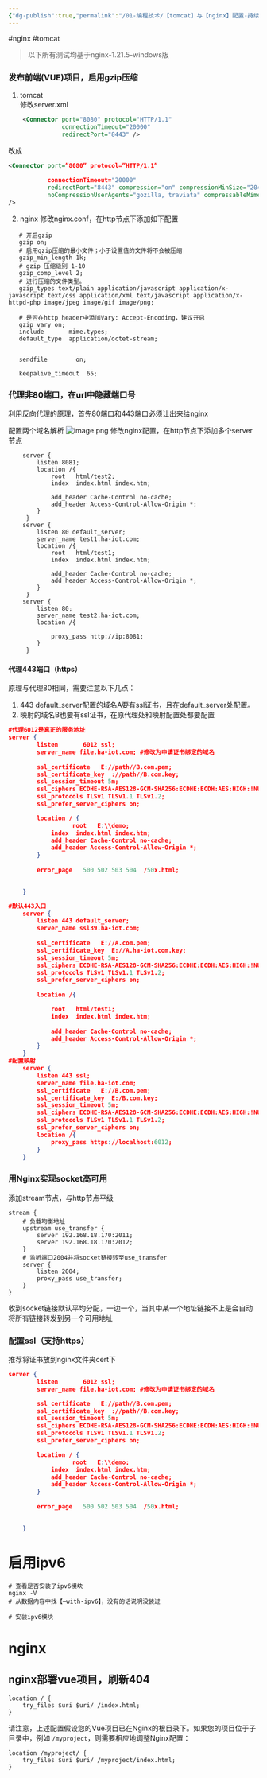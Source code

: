 ```yaml
---
{"dg-publish":true,"permalink":"/01-编程技术/【tomcat】与【nginx】配置-持续更新/","dgPassFrontmatter":true,"created":"2023-10-27T09:00:35.247+08:00","updated":"2024-01-19T08:47:54.000+08:00"}
---
```


#nginx  #tomcat

> 以下所有测试均基于nginx-1.21.5-windows版



### 发布前端(VUE)项目，启用gzip压缩

1. tomcat<br />修改server.xml

```xml
    <Connector port="8080" protocol="HTTP/1.1"
               connectionTimeout="20000"
               redirectPort="8443" />
```

改成
```xml
<Connector port=”8080” protocol=”HTTP/1.1”
           
           connectionTimeout="20000"
           redirectPort="8443" compression="on" compressionMinSize="2048"   
           noCompressionUserAgents="gozilla, traviata" compressableMimeType="text/html,text/xml,application/javascript,text/css,text/plain,text/json" useSendfile = "false"
/>
```

2. nginx
修改nginx.conf，在http节点下添加如下配置
```nginx
   # 开启gzip
   gzip on;
   # 启用gzip压缩的最小文件；小于设置值的文件将不会被压缩
   gzip_min_length 1k;
   # gzip 压缩级别 1-10 
   gzip_comp_level 2;
   # 进行压缩的文件类型。
   gzip_types text/plain application/javascript application/x-javascript text/css application/xml text/javascript application/x-httpd-php image/jpeg image/gif image/png;

   # 是否在http header中添加Vary: Accept-Encoding，建议开启
   gzip_vary on;
   include       mime.types;
   default_type  application/octet-stream;


   sendfile        on;

   keepalive_timeout  65;
```


### 代理非80端口，在url中隐藏端口号

利用反向代理的原理，首先80端口和443端口必须让出来给nginx

配置两个域名解析
![image.png](/img/user/assets/1650877254629-bfe523a2-654e-4d25-9c44-02ac44a22606.png)
修改nginx配置，在http节点下添加多个server节点
```nginx
    server {
        listen 8081;
        location /{
            root   html/test2;
            index  index.html index.htm;
                
            add_header Cache-Control no-cache;
            add_header Access-Control-Allow-Origin *;
        }
     }    
    server {
        listen 80 default_server;
        server_name test1.ha-iot.com;     
        location /{
            root   html/test1;
            index  index.html index.htm;
                
            add_header Cache-Control no-cache;
            add_header Access-Control-Allow-Origin *;
        }
     }
    server {
        listen 80;
        server_name test2.ha-iot.com; 
        location /{

            proxy_pass http://ip:8081;
        }
     }

```

#### 代理443端口（https）
原理与代理80相同，需要注意以下几点：

1. 443 default_server配置的域名A要有ssl证书，且在default_server处配置。
2. 映射的域名B也要有ssl证书，在原代理处和映射配置处都要配置

```json
#代理6012是真正的服务地址    
server {
        listen       6012 ssl;
        server_name file.ha-iot.com; #修改为申请证书绑定的域名
		 
		ssl_certificate   E://path//B.com.pem;
        ssl_certificate_key  ://path//B.com.key;
		ssl_session_timeout 5m;
		ssl_ciphers ECDHE-RSA-AES128-GCM-SHA256:ECDHE:ECDH:AES:HIGH:!NULL:!aNULL:!MD5:!ADH:!RC4;
		ssl_protocols TLSv1 TLSv1.1 TLSv1.2;
		ssl_prefer_server_ciphers on;

        location / {
			      root   E:\\demo;
            index  index.html index.htm;
            add_header Cache-Control no-cache;
            add_header Access-Control-Allow-Origin *;
        }
		
        error_page   500 502 503 504  /50x.html;

       
    }

#默认443入口
    server {
        listen 443 default_server;
        server_name ssl39.ha-iot.com; 
        
        ssl_certificate   E://A.com.pem;
        ssl_certificate_key  E://A.ha-iot.com.key;
		ssl_session_timeout 5m;
		ssl_ciphers ECDHE-RSA-AES128-GCM-SHA256:ECDHE:ECDH:AES:HIGH:!NULL:!aNULL:!MD5:!ADH:!RC4;
		ssl_protocols TLSv1 TLSv1.1 TLSv1.2;
		ssl_prefer_server_ciphers on;
       
        location /{

            root   html/test1;
            index  index.html index.htm;
                
            add_header Cache-Control no-cache;
            add_header Access-Control-Allow-Origin *;
        }
    }
#配置映射
    server {
        listen 443 ssl;
        server_name file.ha-iot.com; 
        ssl_certificate   E://B.com.pem;
        ssl_certificate_key  E:/B.com.key;
		ssl_session_timeout 5m;
		ssl_ciphers ECDHE-RSA-AES128-GCM-SHA256:ECDHE:ECDH:AES:HIGH:!NULL:!aNULL:!MD5:!ADH:!RC4;
		ssl_protocols TLSv1 TLSv1.1 TLSv1.2;
		ssl_prefer_server_ciphers on;
        location /{
            proxy_pass https://localhost:6012;
        }
    }
```

### 用Nginx实现socket高可用
添加stream节点，与http节点平级
```nginx
stream {
    # 负载均衡地址
    upstream use_transfer {
        server 192.168.18.170:2011;
        server 192.168.18.170:2012;
    }
    # 监听端口2004并将socket链接转至use_transfer
    server {
        listen 2004;
        proxy_pass use_transfer;
    }
}
```
收到socket链接默认平均分配，一边一个，当其中某一个地址链接不上是会自动将所有链接转发到另一个可用地址


### 配置ssl（支持https）
推荐将证书放到nginx文件夹cert下
```json
server {
        listen       6012 ssl;
        server_name file.ha-iot.com; #修改为申请证书绑定的域名

        ssl_certificate   E://path//B.com.pem;
        ssl_certificate_key  ://path//B.com.key;
        ssl_session_timeout 5m;
        ssl_ciphers ECDHE-RSA-AES128-GCM-SHA256:ECDHE:ECDH:AES:HIGH:!NULL:!aNULL:!MD5:!ADH:!RC4;
        ssl_protocols TLSv1 TLSv1.1 TLSv1.2;
        ssl_prefer_server_ciphers on;

        location / {
			      root   E:\\demo;
            index  index.html index.htm;
            add_header Cache-Control no-cache;
            add_header Access-Control-Allow-Origin *;
        }
		
        error_page   500 502 503 504  /50x.html;

       
    }
```

# 启用ipv6
``` shell
# 查看是否安装了ipv6模块
nginx -V
# 从数据内容中找【–with-ipv6】，没有的话说明没装过

# 安装ipv6模块

```


# nginx

## nginx部署vue项目，刷新404

```nginx
location / {
    try_files $uri $uri/ /index.html;
}
```
请注意，上述配置假设您的Vue项目已在Nginx的根目录下。如果您的项目位于子目录中，例如 `/myproject`，则需要相应地调整Nginx配置：

```nginx
location /myproject/ {
    try_files $uri $uri/ /myproject/index.html;
}
```